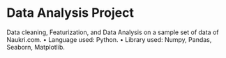 # Data Analysis Project
Data cleaning, Featurization, and Data Analysis on a sample set of data of Naukri.com.
• Language used: Python.
• Library used: Numpy, Pandas, Seaborn, Matplotlib.

